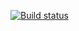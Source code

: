 [![Build status](https://ci.appveyor.com/api/projects/status/pwh836oq1xghoq2p?svg=true)](https://ci.appveyor.com/project/Zebrusha/generated-data-1)

